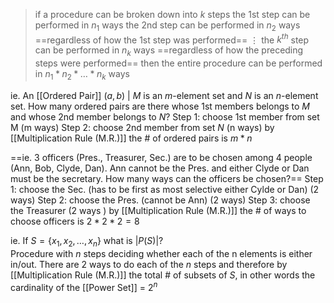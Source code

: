 >if a procedure can be broken down into $k$ steps 
>	the 1st step can be performed in $n_1$ ways 
>	the 2nd step can be performed in $n_2$ ways ==regardless of how the 1st step was performed==
>	$\vdots$ 
>	the $k^{th}$ step can be performed in $n_k$ ways ==regardless of how the preceding steps were performed==
>	then the entire procedure can be performed in $n_1 * n_2* \dots *n_k$ ways 

ie. An [[Ordered Pair]] $(a,b)$ | $M$ is an $m$-element set and $N$ is an $n$-element set. How many ordered pairs are there whose 1st members belongs to $M$ and whose 2nd member belongs to $N$? 
	Step 1: choose 1st member from set M (m ways)
	Step 2: choose 2nd member from set $N$ (n ways)
	by [[Multiplication Rule (M.R.)]] the # of ordered pairs is $m*n$ 

==ie. 3 officers (Pres., Treasurer, Sec.) are to be chosen among 4 people (Ann, Bob, Clyde, Dan). Ann cannot be the Pres. and either Clyde or Dan must be the secretary. How many ways can the officers be chosen?==
	Step 1: choose the Sec. (has to be first as most selective either Cylde or Dan) (2 ways)
	Step 2: choose the Pres. (cannot be Ann) (2 ways)
	Step 3: choose the Treasurer (2 ways )
	by [[Multiplication Rule (M.R.)]] the # of ways to choose officers is $2*2 *2 = 8$ 

ie. If $S = \{x_1, x_2, \dots, x_n \}$ what is $|P(S)|$?  
	Procedure with $n$ steps deciding whether each of the n elements is either in/out. There are 2 ways to do each of the $n$ steps and therefore by [[Multiplication Rule (M.R.)]] the total # of subsets of $S$, in other words the cardinality of the [[Power Set]] = $2^n$ 
